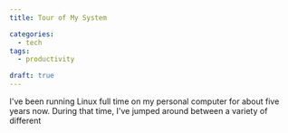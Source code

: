```yaml
---
title: Tour of My System

categories:
  - tech
tags:
  - productivity

draft: true
---
```


I've been running Linux full time on my personal computer for about five years
now.
During that time, I've jumped around between a variety of different 
